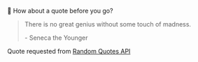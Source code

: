 📣 How about a quote before you go?

> There is no great genius without some touch of madness.
>
> <p>- Seneca the Younger</p>

Quote requested from [Random Quotes API](https://github.com/lukePeavey/quotable)
